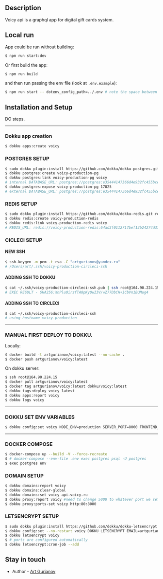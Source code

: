 ## Description

Voicy api is a graphql app for digital gift cards system.

## Local run

App could be run without building:

```bash
$ npm run start:dev
```

Or first build the app:

```bash
$ npm run build
```

and then run passing the env file (look at `.env.example`):

```bash
$ npm run start -- dotenv_config_path=../.env # note the space between -- and the argument)
```

## Installation and Setup

DO steps.

---

### Dokku app creation

```bash
$ dokku apps:create voicy
```

### POSTGRES SETUP

```bash
$ sudo dokku plugin:install https://github.com/dokku/dokku-postgres.git postgres
$ dokku postgres:create voicy-production-pg
$ dokku postgres:link voicy-production-pg voicy
# internal DATABASE_URL: postgres://postgres:e35444147366d4e932fc455bce445f3a@dokku-postgres-voicy-production-pg:5432/voicy_production_pg
$ dokku postgres:expose voicy-production-pg 17825
# external DATABASE_URL: postgres://postgres:e35444147366d4e932fc455bce445f3a@api.voicy.ru:17825/voicy_production_pg
```
### REDIS SETUP

```bash
$ sudo dokku plugin:install https://github.com/dokku/dokku-redis.git redis
$ dokku redis:create voicy-production-redis
$ dokku redis:link voicy-production-redis voicy
# REDIS_URL: redis://voicy-production-redis:64ad3f0112717bef13b24274d37abc1615aeb11a49d073706579baba13c6f2c3@dokku-redis-voicy-production-redis:6379
```

### CICLECI SETUP
#### NEW SSH

```bash
$ ssh-keygen -m pem -t rsa -C "artgurianov@yandex.ru"
# /Users/art/.ssh/voicy-production-circleci-ssh
```

#### ADDING SSH TO DOKKU

```bash
$ cat ~/.ssh/voicy-production-circleci-ssh.pub | ssh root@164.90.224.15 "sudo sshcommand acl-add dokku voicy-production-circleci-ssh"
# EXEC RESULT - SHA256:XnPlu0irzfTA8pKy0wI3V/wZ77DbCH+iCbVn1BUMug4
```

#### ADDING SSH TO CIRCLECI

```bash
$ cat ~/.ssh/voicy-production-circleci-ssh
# using hostname voicy-production
```

---

### MANUAL FIRST DEPLOY TO DOKKU.

Locally:

```bash
$ docker build -t artgurianov/voicy:latest --no-cache .
$ docker push artgurianov/voicy:latest
```

On dokku server:

```bash
$ ssh root@164.90.224.15
$ docker pull artgurianov/voicy:latest
$ docker tag artgurianov/voicy:latest dokku/voicy:latest
$ dokku tags:deploy voicy latest
$ dokku apps:report voicy
$ dokku logs voicy
```

---

### DOKKU SET ENV VARIABLES

```bash
$ dokku config:set voicy NODE_ENV=production SERVER_PORT=8000 FRONTEND_HOST_URL=http://localhost:3000 WITAI_KEY=MCPD2GSCYO77BINHZN7TGOPPQV5OPTHZ JWT_ACCESS_SECRET=secret1 JWT_REFRESH_SECRET=secret2 SUPER_ADMIN_EMAIL=artgurianov@yandex.ru SUPER_ADMIN_PASSWORD=Qwerty123 S3_BUCKET_URL=https://aws.s3/user15132/ S3_BUCKET_NAME=voicy2020 AWS_ACCESS_KEY_ID=AKIAJ2FPUL67J2BKE75A AWS_SECRET_ACCESS_KEY=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 AWS_REGION=eu-central-1
```

---

### DOCKER COMPOSE

```bash
$ docker-compose up --build -V --force-recreate
$ # docker-compose --env-file .env exec postgres psql -U postgres
$ exec postgres env
```

### DOMAIN SETUP

```bash
$ dokku domains:report voicy
$ dokku domains:clear-global
$ dokku domains:set voicy api.voicy.ru
$ dokku proxy:report voicy #need to change 5000 to whatever port we set
$ dokku proxy:ports-set voicy http:80:8000
```

### LETSENCRYPT SETUP

```bash
$ sudo dokku plugin:install https://github.com/dokku/dokku-letsencrypt.git
$ dokku config:set --no-restart voicy DOKKU_LETSENCRYPT_EMAIL=artgurianov@yandex.ru
$ dokku letsencrypt voicy
$ # ports are configured automatically
$ dokku letsencrypt:cron-job --add
```

## Stay in touch

- Author - [Art Gurianov](https://github.com/artgurianov)
